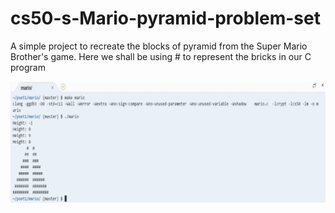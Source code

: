 # cs50-s-Mario-pyramid-problem-set
A simple project to recreate the blocks of pyramid from the Super Mario Brother's game.  Here we shall be using # to represent the bricks in our C program

![alt text](https://github.com/Millennium-stack/cs50-s-Mario-pyramid-problem-set/blob/master/image/mario.jpg?raw=true)
